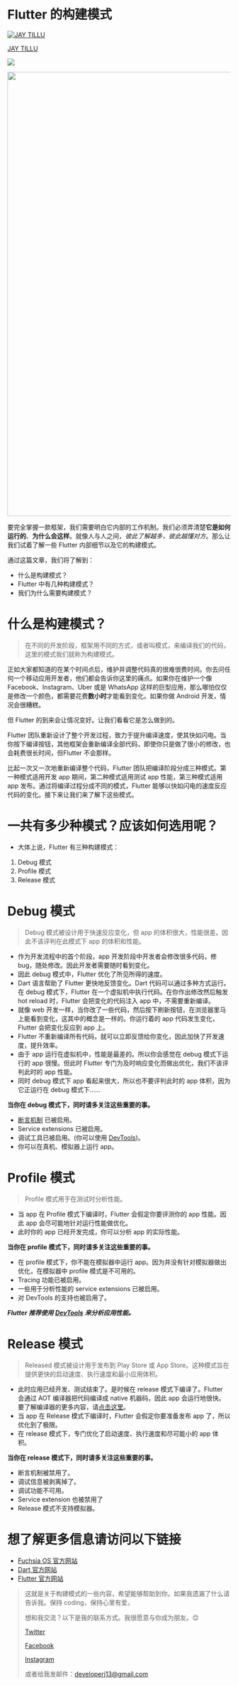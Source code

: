 # Flutter 的构建模式

[![JAY TILLU](https://miro.medium.com/fit/c/96/96/2*li4M13D8csNZa-aV6jWloQ.jpeg)](/@jaytillu?source=post_page-----b44f179ad718----------------------)

[JAY TILLU](/@jaytillu?source=post_page-----b44f179ad718----------------------)

![](https://miro.medium.com/max/60/1*-c-1Cr0fgC6RV8AfUH6fRA.png?q=20)

<img class="ds t u gf ak" src="https://miro.medium.com/max/4000/1\*-c-1Cr0fgC6RV8AfUH6fRA.png" width="2000" height="1000" role="presentation"/>

要完全掌握一款框架，我们需要明白它内部的工作机制。我们必须弄清楚**它是如何运行的**、**为什么会这样**。就像人与人之间，_彼此了解越多，彼此越懂对方_。那么让我们试着了解一些 Flutter 内部细节以及它的构建模式。

通过这篇文章，我们将了解到：

*   什么是构建模式？
*   Flutter 中有几种构建模式？
*   我们为什么需要构建模式？

# 什么是构建模式？

> 在不同的开发阶段，框架用不同的方式，或者叫模式，来编译我们的代码，这里的模式我们就称为构建模式。

正如大家都知道的在某个时间点后，维护并调整代码真的很难很费时间。你去问任何一个移动应用开发者，他们都会告诉你这里的痛点。如果你在维护一个像 Facebook、Instagram、Uber 或是 WhatsApp 这样的巨型应用，那么哪怕仅仅是修改一个颜色，都需要花费**数小时**才能看到变化。如果你做 Android 开发，情况会很糟糕。

但 Flutter 的到来会让情况变好。让我们看看它是怎么做到的。

Flutter 团队重新设计了整个开发过程，致力于提升编译速度，使其快如闪电。当你按下编译按钮，其他框架会重新编译全部代码，即使你只是做了很小的修改，也会耗费很长时间，但Flutter 不会那样。

比起一次又一次地重新编译整个代码，Flutter 团队把编译阶段分成三种模式。第一种模式适用开发 app 期间，第二种模式适用测试 app 性能，第三种模式适用 app 发布。通过将编译过程分成不同的模式，Flutter 能够以快如闪电的速度反应代码的变化。接下来让我们来了解下这些模式。

# 一共有多少种模式？应该如何选用呢？

*   大体上说，Flutter 有三种构建模式：

1.  Debug 模式
2.  Profile 模式
3.  Release 模式

# Debug 模式

> Debug 模式被设计用于快速反应变化，但 app 的体积很大，性能很差。因此不该评判在此模式下 app 的体积和性能。

*   作为开发流程中的首个阶段，app 开发阶段中开发者会修改很多代码，修 bug，随处修改。因此开发者需要随时看到变化。
*   因此 debug 模式中，Flutter 优化了所见所得的速度。
*   Dart 语言帮助了 Flutter 更快地反馈变化。Dart 代码可以通过多种方式运行。在 debug 模式下，Flutter 在一个虚拟机中执行代码。在你作出修改然后触发 hot reload 时，Flutter 会把变化的代码注入 app 中，不需要重新编译。
*   就像 web 开发一样，当你改了一些代码，然后按下刷新按钮，在浏览器里马上能看到变化，这其中的概念是一样的。你运行着的 app 代码发生变化，Flutter 会把变化反应到 app 上。
*   Flutter 不重新编译所有代码，就可以立即反馈给你变化，因此加快了开发速度，提升效率。
*   由于 app 运行在虚拟机中，性能是最差的。所以你会感觉在 debug 模式下运行的 app 很慢。但此时 Flutter 专门为及时响应变化而做出优化，我们不该评判此时的 app 性能。
*   同时 debug 模式下 app 看起来很大，所以也不要评判此时的 app 体积，因为它正运行在 debug 模式下……

**当你在 debug 模式下，同时请多关注这些重要的事。**

*   [断言机制](https://dart.dev/guides/language/language-tour#assert) 已被启用。
*   Service extensions 已被启用。
*   调试工具已被启用。(你可以使用 [DevTools](https://flutter.dev/docs/development/tools/devtools/overview))。
*   你可以在真机、模拟器上运行 app。

# Profile 模式

> Profile 模式用于在测试时分析性能。

*   当 app 在 Profile 模式下编译时，Flutter 会假定你要评测你的 app 性能。因此 app 会尽可能地针对运行性能做优化。
*   此时你的 app 已经开发完成，你可以分析 app 的实际性能。

**当你在 profile 模式下，同时请多关注这些重要的事。**

*   在 profile 模式下，你不能在模拟器中运行 app。因为并没有针对模拟器做出优化，在模拟器中 profile 模式是不可用的。
*   Tracing 功能已被启用。
*   一些用于分析性能的 service extensions 已被启用。
*   对 DevTools 的支持也被启用了。

**_Flutter 推荐使用_** [**_DevTools_**](https://flutter.dev/docs/development/tools/devtools) **_来分析应用性能。_**

# Release 模式

> Released 模式被设计用于发布到 Play Store 或 App Store。这种模式旨在提供更快的启动速度、执行速度和最小应用体积。

*   此时应用已经开发、测试结束了。是时候在 release 模式下编译了。Flutter 会通过 AOT 编译器把代码编译成 native 机器码，因此 app 会运行地很快。要了解编译器的更多内容，请[点击这里](/flutter-widgets/3-flutter-compilation-process-e602d939e147)。
*   当 app 在 Release 模式下编译时，Flutter 会假定你要准备发布 app 了，所以优化到了极限。
*   在 release 模式下，专门优化了启动速度、执行速度和尽可能小的 app 体积。

**当你在 release 模式下，同时请多关注这些重要的事。**

*   断言机制被禁用了。
*   调试信息被剥离掉了。
*   调试功能不可用。
*   Service extension 也被禁用了
*   Release 模式不支持模拟器。

# 想了解更多信息请访问以下链接

*   [Fuchsia OS 官方网站](https://fuchsia.dev/)
*   [Dart 官方网站](https://dart.dev/)
*   [Flutter 官方网站](https://flutter.dev/)

> 这就是关于构建模式的一些内容，希望能够帮助到你。如果我遗漏了什么请告诉我。保持 coding，保持心里有爱。
> 
> 想和我交流？以下是我的联系方式。我很愿意与你成为朋友。😊
> 
> [Twitter](https://twitter.com/jay_tillu)
> 
> [Facebook](https://www.facebook.com/jaytillu.1314/)
> 
> [Instagram](https://www.instagram.com/jay.tillu/)
> 
> 或者给我发邮件：developerj13@gmail.com
